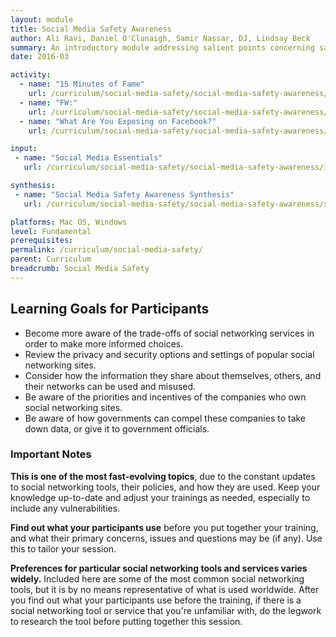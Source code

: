 ```yaml
---
layout: module
title: Social Media Safety Awareness
author: Ali Ravi, Daniel O'Clunaigh, Samir Nassar, DJ, Lindsay Beck
summary: An introductory module addressing salient points concerning safe practices and behaviors when using social media apps and services, with the goal of increasing participants' awareness of the trade-offs of social networking services, allowing them to make more informed choices.
date: 2016-03

activity:
  - name: "15 Minutes of Fame"
    url: /curriculum/social-media-safety/social-media-safety-awareness/activity-discussion/15-minutes-of-fame/
  - name: "FW:"
    url: /curriculum/social-media-safety/social-media-safety-awareness/activity-discussion/fw/
  - name: "What Are You Exposing on Facebook?"
    url: /curriculum/social-media-safety/social-media-safety-awareness/activity-discussion/exposing-on-facebook/

input:
 - name: "Social Media Essentials"
   url: /curriculum/social-media-safety/social-media-safety-awareness/input/social-media-essentials/

synthesis:
 - name: "Social Media Safety Awareness Synthesis"
   url: /curriculum/social-media-safety/social-media-safety-awareness/synthesis/synthesis-social-media-awareness/

platforms: Mac OS, Windows
level: Fundamental
prerequisites:
permalink: /curriculum/social-media-safety/
parent: Curriculum
breadcrumb: Social Media Safety
---
```

## Learning Goals for Participants
- Become more aware of the trade-offs of social networking services in order to make more informed choices.
- Review the privacy and security options and settings of popular social networking sites.
- Consider how the information they share about themselves, others, and their networks can be used and misused.
- Be aware of the priorities and incentives of the companies who own social networking sites.
- Be aware of how governments can compel these companies to take down data, or give it to government officials.

### Important Notes
**This is one of the most fast-evolving topics**, due to the constant updates to social networking tools, their policies, and how they are used. Keep your knowledge up-to-date and adjust your trainings as needed, especially to include any vulnerabilities.

**Find out what your participants use** before you put together your training, and what their primary concerns, issues and questions may be (if any). Use this to tailor your session.

**Preferences for particular social networking tools and services varies widely.** Included here are some of the most common social networking tools, but it is by no means representative of what is used worldwide. After you find out what your participants use before the training, if there is a social networking tool or service that you're unfamiliar with, do the legwork to research the tool before putting together this session.


